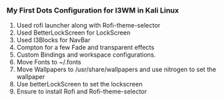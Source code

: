 ### My First Dots Configuration for I3WM in Kali Linux

1. Used rofi launcher along with Rofi-theme-selector
2. Used BetterLockScreen for LockScreen
3. Used I3Blocks for NavBar
4. Compton for a few Fade and transparent effects
5. Custom Bindings and workspace configurations.
6. Move Fonts to ~/.fonts 
7. Move Wallpapers to /usr/share/wallpapers and use nitrogen to set the
   wallpaper
8. Use betterLockScreen to set the lockscreen
9. Ensure to install Rofi and Rofi-theme-selector
